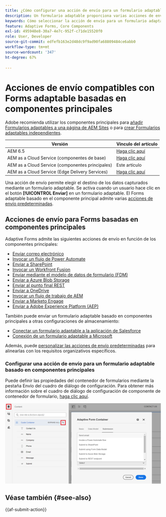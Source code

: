```yaml
---
title: ¿Cómo configurar una acción de envío para un formulario adaptable?
description: Un formulario adaptable proporciona varias acciones de envío. Una acción de envío define cómo se procesará un formulario adaptable después del envío. Puede utilizar las acciones de envío integradas o crear las suyas propias
keywords: Cómo seleccionar la acción de envío para un formulario adaptable, conectar un formulario adaptable a una lista de SharePoint, conectar un formulario adaptable a una biblioteca de documentos de SharePoint, conectar un formulario adaptable al modelo de datos de formulario (FDM)
feature: Adaptive Forms, Core Components
exl-id: 495948e8-30a7-4e7c-952f-c71de15520f0
role: User, Developer
source-git-commit: edfefb163e2d48dc9f9ad90fa68809484ce6abb0
workflow-type: tm+mt
source-wordcount: '347'
ht-degree: 67%

---
```



# Acciones de envío compatibles con Forms adaptable basadas en componentes principales

<span class="preview"> Adobe recomienda utilizar los componentes principales para [añadir Formularios adaptables a una página de AEM Sites](/help/forms/create-or-add-an-adaptive-form-to-aem-sites-page.md) o para [crear Formularios adaptables independientes](/help/forms/creating-adaptive-form-core-components.md). </span>


| Versión | Vínculo del artículo |
| -------- | ---------------------------- |
| AEM 6.5 | [Haga clic aquí](https://experienceleague.adobe.com/docs/experience-manager-65/forms/adaptive-forms-basic-authoring/configuring-submit-actions.html?lang=es) |
| AEM as a Cloud Service (componentes de base) | [Haga clic aquí](/help/forms/configuring-submit-actions.md) |
| AEM as a Cloud Service (componentes principales) | Este artículo |
| AEM as a Cloud Service (Edge Delivery Services) | [Haga clic aquí](/help/forms/configure-submit-action-eds-forms.md) |

Una acción de envío permite elegir el destino de los datos capturados mediante un formulario adaptable. Se activa cuando un usuario hace clic en el botón **[!UICONTROL Enviar]** en un formulario adaptable. El Forms adaptable basado en el componente principal admite varias [acciones de envío predeterminadas](#submit-actions-supported-by-adaptive-forms-based-on-core-components).

<!--You can also configure different actions for an Adaptive Form submissions.

* **Redirect URL/Path** - This option allows user to configure a page for each form, to which the form users are redirected after submitting an Adaptive Form. 
* **Show Message** - This option allows users to add a message that is displayed when the Adaptive Form is successfully submitted. The predefined text is included in the dialog box and it can be modified by the user. -->

## Acciones de envío para Forms basadas en componentes principales

Adaptive Forms admite las siguientes acciones de envío en función de los componentes principales:

* [Enviar correo electrónico](/help/forms/configure-submit-action-send-email.md)
* [Invocar un flujo de Power Automate](/help/forms/forms-microsoft-power-automate-integration.md)
* [Enviar a SharePoint](/help/forms/configure-submit-action-sharepoint.md)
* [Invocar un Workfront Fusion](/help/forms/submit-adaptive-form-to-workfront-fusion.md)
* [Enviar mediante el modelo de datos de formulario (FDM)](/help/forms/integrate-adaptive-form-with-fdm.md)
* [Enviar a Azure Blob Storage](/help/forms/configure-submit-action-azure-blob-storage.md)
* [Enviar al punto final REST](/help/forms/configure-submit-action-restpoint.md)
* [Enviar a OneDrive](/help/forms/configure-submit-action-onedrive.md)
* [Invocar un flujo de trabajo de AEM](/help/forms/configure-submit-action-workflow.md)
* [Enviar a Marketo Engage](/help/forms/submit-adaptive-form-to-marketo-engage.md)
* [Enviar a Adobe Experience Platform (AEP)](/help/forms/aem-forms-aep-connector.md)

También puede enviar un formulario adaptable basado en componentes principales a otras configuraciones de almacenamiento:

* [Conectar un formulario adaptable a la aplicación de Salesforce](/help/forms/aem-forms-salesforce-integration.md)
* [Conexión de un formulario adaptable a Microsoft](/help/forms/ms-dynamics-odata-configuration.md)

Además, puede [personalizar las acciones de envío predeterminadas](/help/forms/custom-submit-action-for-adaptive-forms-based-on-core-components.md) para alinearlas con los requisitos organizativos específicos.


### Configurar una acción de envío para un formulario adaptable basado en componentes principales

<!--To define a Submit action for an Adaptive Form, use the Configure Dialog of an **Adaptive Form Container** component. The configure dialog of a **Adaptive Form Container** component includes:

* Basic Tab
* Form Data Model Tab
* Submission Tab
  ![AEM Forms Submit action](/help/forms/assets/aem-forms-submit-action.png)
-->

Puede definir las propiedades del contenedor de formularios mediante la pestaña Envío del cuadro de diálogo de configuración. Para obtener más información sobre el cuadro de diálogo de configuración de componente de contenedor de formulario, [haga clic aquí](https://experienceleague.adobe.com/docs/experience-manager-core-components/using/adaptive-forms/adaptive-forms-components/form-container.html?lang=es).

![Haga clic en el icono Llave inglesa para abrir el cuadro de diálogo Contenedor de formulario adaptable y configurar una acción de envío](/help/forms/assets/adaptive-forms-submit-message.png)

<!--To select and configure a Submit Action for your form:

1. Open the Content browser, and select the **[!UICONTROL Guide Container]** component of your Adaptive Form. 
1. Click the Guide Container properties ![Guide properties](/help/forms/assets/configure-icon.svg) icon. The Adaptive Form Container dialog box opens. 

1. Click the  **[!UICONTROL Submission]** tab. 

    ![Click the Wrench icon to open Adaptive Form Container dialog box to configure a submit action](/help/forms/assets/adaptive-forms-submit-message.png)

1. Select and configure a **[!UICONTROL Submit action]**, based on your requirements.
-->

<!--
## Send Email {#send-email}

To send an email to one or more recipients upon successful submission of the form, you can use the **[!UICONTROL Send Email]** Submit Action. 

Refer to [configure the send email submit action for an Adaptive Form](/help/forms/configure-submit-action-send-email.md) to learn how to set up an Adaptive Form to send an email upon successful submission.
>[!NOTE]
>
>Send PDF via Email Submit Action is applicable only to Adaptive Forms that use XFA template as form model. 

>[!NOTE]
>
>Ensure that the [AEM_Installation_Directory]\crx-quickstart\temp\datamanager\ASM folder
>exists. The directory is required to temporarily store attachments. If the directory does not exist, create it.


>[!CAUTION]
>
>If you  [prefill](prepopulate-adaptive-form-fields.md) a form template,  a Form Data Model (FDM) or schema based Adaptive Form with XML or JSON data complaint to a schema (XML schema, JSON schema , form template, or form data model (FDM)) that is data does not contain &lt;afData&gt;, &lt;afBoundData&gt;, and &lt;/afUnboundData&gt; tags, then the data of unbounded fields (Unbounded fields are Adaptive Form fields without [bindref](prepopulate-adaptive-form-fields.md) property) of the Adaptive Form is lost. 

>[!CAUTION]
>
>If you [prefill](prepopulate-adaptive-form-fields.md) a form template, a Form Data Model (FDM) or schema based Adaptive Form with XML or JSON data complaint to a schema (XML schema, JSON schema, or form data model(FDM)) that does not contain &lt;afData&gt;, &lt;afBoundData&gt;, and &lt;/afUnboundData&gt; tags, then the data of unbounded fields (Unbounded fields are Adaptive Form fields without [bindref](prepopulate-adaptive-form-fields.md) property) of the Adaptive Form is lost.

## Submit to Microsoft&reg; SharePoint {#submit-to-sharedrive}

The **[!UICONTROL Submit to SharePoint]** Submit Action connects an Adaptive Form with a Microsoft&reg; SharePoint Storage. You can submit the form data files, attachments, or Document of Record to the connected Microsoft&reg; Sharepoint Storage. 

Integration of AEM Adaptive Form with Microsoft&reg; SharePoint enables the submission, retrieval, or storage of data, files, and other relevant information within the SharePoint storage. To learn how to configure submit to SharePoint submit action for an Adaptive Form, [click here](/help/forms/configure-submit-action-sharepoint.md). 

## Submit using Form Data Model (FDM) {#submit-using-form-data-model}

The **[!UICONTROL Submit using Form Data Model (FDM)]** Submit Action writes submitted Adaptive Form data for the specified data model object in a Form Data Model (FDM) to its data source. When configuring the Submit Action, you can choose a data model object whose submitted data you want to write back to its data source.

When a user submits a form based on a form data model (FDM), you can [configure the form to write the submitted data to the data sources associated with the data model object](/help/forms/using-form-data-model.md#write-submitted-adaptive-form-data-into-data-sources-write-af).

## Submit to REST endpoint {#submit-to-rest-endpoint}

The **[!UICONTROL Submit to REST Endpoint]** submit action sends the submitted data to a REST URL. This URL can be either an internal server (the server where the form is displayed) or an external server. The data of an Adaptive Form is submitted to a REST URL using the **[!UICONTROL Submit to REST endpoint]** Submit Action.

For a comprehensive guide on the detailed steps to post or submit data to a REST URL, refer to [configure submit to REST Endpoint submit action for Adaptive Forms](/help/forms/configure-submit-action-restpoint.md).

## Invoke an AEM Workflow {#invoke-an-aem-workflow}

The **[!UICONTROL Invoke an AEM Workflow]** Submit Action integrates an Adaptive Form with an [AEM Workflow](https://experienceleague.adobe.com/docs/experience-manager-65/developing/extending-aem/extending-workflows/workflows-models.html?lang=es#extending-aem). When a form is submitted, the selected workflow starts automatically. 

 [Integrate AEM Adaptive Form with AEM Workflow: Streamlining Business Processes](/help/forms/configure-submit-action-workflow.md) provides step-by-step instructions to seamlessly integrate AEM Workflow with Adaptive Forms, optimizing business processes and enhancing workflow automation.

## Submit to OneDrive {#submit-to-onedrive}

The **[!UICONTROL Submit to OneDrive]** Submit Action connects an Adaptive Form with a Microsoft&reg; OneDrive. You can submit the form data, files, attachments, or Document of Record to the connected Microsoft&reg; OneDrive Storage. 

AEM Forms Cloud Service with Microsoft&reg; OneDrive helps in optimize data submission. Explore the steps of [integrating OneDrive with AEM Forms](/help/forms/configure-submit-action-onedrive.md) for streamlined and secure storage.

## Submit to Azure Blob Storage {#submit-to-azure-blob-storage}

The **[!UICONTROL Submit to Azure Blob Storage]** Submit Action connects an Adaptive Form with a Microsoft&reg; Azure portal and allows you to submit various elements such as form data, files, attachments, or Document of Record to the associated Azure Storage containers.

AEM as a Cloud Service allows submitting data to Azure Storage from AEM Adaptive Forms. Learn how to [create and use Azure Blob Storage configuration in AEM Forms](/help/forms/configure-submit-action-azure-blob-storage.md) for efficient data storage. 

To set values of a configuration, [Generate OSGi Configurations using the AEM SDK](https://experienceleague.adobe.com/docs/experience-manager-cloud-service/implementing/deploying/configuring-osgi.html?lang=es#generating-osgi-configurations-using-the-aem-sdk-quickstart), and [deploy the configuration](https://experienceleague.adobe.com/docs/experience-manager-cloud-service/implementing/using-cloud-manager/deploy-code.html?lang=es#deployment-process) to your Cloud Service instance.

## Submit to Power Automate {#microsoft-power-automate}

You can configure an Adaptive Form to run a Microsoft&reg; Power Automate Cloud Flow on submission. The configured Adaptive Form sends captured data, attachments, and Document Of Record to Power Automate Cloud Flow for processing. It helps you build custom data capture experience while harnessing the power of Microsoft&reg; Power Automate to build business logics around captured data and automate customer workflows. 
Adaptive Forms editor provides the **Invoke a Microsoft&reg; Power Automate flow** submit action to send adaptive forms data, attachments, and Document Of Record to Power Automate Cloud Flow. To use the Submit action to send captured data to Microsoft&reg; Power Automate, [Connect your Forms as a Cloud Service instance with Microsoft&reg; Power Automate](forms-microsoft-power-automate-integration.md)  

After a successful configuration, use the [Invoke a Microsoft&reg; Power Automate flow](forms-microsoft-power-automate-integration.md#use-the-invoke-a-microsoft&reg;-power-automate-flow-submit-action-to-send-data-to-a-power-automate-flow-use-the-invoke-microsoft-power-automate-flow-submit-action) submit action to send data to a Power Automate Flow.  

## Submit to Workfront Fusion {#workfront-fusion}

You can configure an Adaptive Form to submit data to Workfront Fusion on submission. Workfront Fusion allows automation of processes so that user can concentrate on new tasks rather than repeating the same tasks again and again. It automates both simple and complex tasks, saving time and ensuring consistent process execution.

The Adaptive Forms editor provides the **Invoke a WorkFront Fusion Scenario** submit action to send Adaptive Forms data or attachments to a Workfront Fusion scenario. To use the submit action for sending captured data to a Workfront Fusion scenario, refer to [Submit an Adaptive Form to Adobe Workfront Fusion](/help/forms/submit-adaptive-form-to-workfront-fusion.md).

## Send PDF via Email {#send-pdf-via-email}

The **Send PDF via Email** Submit Action sends an email with a PDF containing form data, to one or more recipients on successful submission of the form.

>[!NOTE]
>
>This Submit Action is available for XFA-based Adaptive Forms and XSD-based adaption forms that have the Document of Record template. 
## Invoke a forms workflow {#invoke-a-forms-workflow}

The **Submit to Forms workflow** submit option sends a data xml and file attachments (if any) to an existing Adobe LiveCycle or [!DNL AEM Forms] on JEE process.

For information about how to configure the Submit to forms workflow Submit Action, see [Submitting and processing your form data using forms workflows](submit-form-data-livecycle-process.md). 
## Forms Portal Submit Action {#forms-portal-submit-action}

The **Forms Portal Submit Action** option makes form data available through an [!DNL AEM Forms] portal.

For more information about the Forms Portal and Submit Action, see [Drafts and submissions component](draft-submission-component.md). 

## Use synchronous or asynchronous submission {#use-synchronous-or-asynchronous-submission}

A Submit Action can use synchronous or asynchronous submission.

**Synchronous submission**: Traditionally, web forms are configured to submit synchronously. In a synchronous submission, when users submit a form, they are redirected to an acknowledgment page, a thank you page, or if there is submission failure, an error page. You can select the **[!UICONTROL Use asynchronous submission]** option to redirect the users to a webpage or show a message on submission.  

![Configure Submit Action](assets/thank-you-setting.png)

**Asynchronous submission**: Modern web experiences like single page applications are gaining popularity where the web page remains static while client-server interaction happens in the background. You can now provide this experience with Adaptive Forms by [configuring asynchronous submission](asynchronous-submissions-adaptive-forms.md).

## Server-Side Revalidation in Adaptive Form {#server-side-revalidation-in-adaptive-form}

Typically, in any online data capture system, developers place someJavaScript validations on client side to enforce a few business rules. But in modern browsers, end users have way to bypass those validations and manually do submissions using various techniques, Such as Web Browser DevTools Console. Such techniques are also valid for Adaptive Forms. A forms developer can create various validation logics, but technically, end users can bypass those validation logics and submit invalid data to the server. Invalid data would break the business rules that a form author has enforced.

The server-side revalidation feature provides the ability to run the validations that an Adaptive Forms author has provided while designing an Adaptive Form on the server. It prevents any possible compromise of data submissions and business rules violations represented in terms of form validations.

### What to validate on Server? {#what-to-validate-on-server-br}

All out of the box (OOTB) field validations of an Adaptive Form that are rerun at the server are:

* Required
* Validation Picture Clause
* Validation Expression

### Enabling Server-side Validation {#enabling-server-side-validation-br}

Use the **[!UICONTROL Revalidate on server]** under Adaptive Form Container in the sidebar to enable or disable server-side validation for the current form.

![Enabling Server-Side Validation](assets/revalidate-on-server.png)

Enabling Server-Side Validation

If end-user bypass those validations and submit the forms, the server again performs the validation. If the validation fails at server end, then the submit transaction is stopped. The user is presented with the original form again. The captured data and submitted data are presented to the user as an error.

>[!NOTE]
>
>Server-side validation validates the form model. You are recommended to create a separate client library for validations and not mix it with other things like HTML styling and DOM manipulation in the same client library.

## Error handling on Submit Action {#error-handling-on-submit-action}

As a part of AEM security and hardening guidelines, configure custom error pages such as 400.jsp, 404.jsp, and 500.jsp. These handlers are called, when on submitting a form 400, 404, or 500 errors appear. The handlers are also called when these error codes are triggered on the Publish node. You can also create JSP pages for other HTTP error codes.

When you prefill a form data model (FDM), or schema based Adaptive Form with XML or JSON data complaint to a schema that is data does not contain `<afData>`, `<afBoundData>`, and `</afUnboundData>` tags, then the data of unbounded fields of the Adaptive Form is lost. The schema can be an XML schema, JSON schema, or a Form Data Model (FDM). Unbounded fields are Adaptive Form fields without the `bindref` property.

For more information, see [Customizing Pages shown by the Error Handler](/help/sites-developing/customizing-errorhandler-pages.md). 
## See next

* [Create style or themes for your forms](using-themes-in-core-components.md)
* [Create an Adaptive Form (core components)](/help/forms/creating-adaptive-form-core-components.md)
* [Create a custom Submit Action for Adaptive Forms](/help/forms/custom-submit-action-form.md)

-->

## Véase también {#see-also}

{{af-submit-action}}


